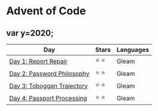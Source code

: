 # Advent of Code

## var y=2020;
| Day | Stars | Languages |
| ------ | ------ | ------ |
| [Day 1: Report Repair](https://github.com/vistormu/advent_of_code/tree/master/2020/day_1) | :star: :star: | Gleam |
| [Day 2: Password Philosophy](https://github.com/vistormu/advent_of_code/tree/master/2020/day_2) | :star: :star: | Gleam |
| [Day 3: Toboggan Trajectory](https://github.com/vistormu/advent_of_code/tree/master/2020/day_3) | :star: :star: | Gleam |
| [Day 4: Passport Processing](https://github.com/vistormu/advent_of_code/tree/master/2020/day_4) | :star: :star: | Gleam |
